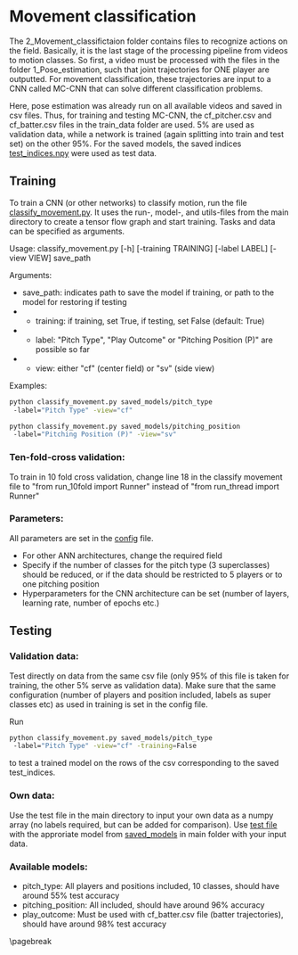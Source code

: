 
# Movement classification

The 2_Movement_classifictaion folder contains files to recognize actions on the field. Basically, it is the last stage of the processing pipeline from videos to motion classes. So first, a video must be processed with the files in the folder 1_Pose_estimation, such that joint trajectories for ONE player are outputted. For movement classification, these trajectories are input to a CNN called MC-CNN that can solve different classification problems.

Here, pose estimation was already run on all available videos and saved in csv files. Thus, for training and testing MC-CNN, the cf_pitcher.csv and cf_batter.csv files in the train_data folder are used. 5% are used as validation data, while a network is trained (again splitting into train and test set) on the other 95%. For the saved models, the saved indices [test_indices.npy](test_indices.npy) were used as test data.

## Training

To train a CNN (or other networks) to classify motion, run the file [classify_movement.py](classify_movement.py). It uses the run-, model-, and utils-files from the main directory to create a tensor flow graph and start training. Tasks and data can be specified as arguments. 

Usage: classify_movement.py [-h] [-training TRAINING] [-label LABEL]
                            [-view VIEW]
                            save_path

Arguments:

*  save_path: indicates path to save the model if training, or path to the model for restoring if testing
* - training: if training, set True, if testing, set False (default: True)
* - label: "Pitch Type", "Play Outcome" or "Pitching Position (P)" are possible so far
* - view: either "cf" (center field) or "sv" (side view)

Examples:

```bash
python classify_movement.py saved_models/pitch_type
 -label="Pitch Type" -view="cf"

python classify_movement.py saved_models/pitching_position
 -label="Pitching Position (P)" -view="sv"
```

### Ten-fold-cross validation:

To train in 10 fold cross validation, change line 18 in the classify movement file to "from run_10fold import Runner" instead of "from run_thread import Runner"

### Parameters:

All parameters are set in the [config](config.py) file.

* For other ANN architectures, change the required field
* Specify if the number of classes for the pitch type (3 superclasses) should be reduced, or if the data should be restricted to 5 players or to one pitching position
* Hyperparameters for the CNN architecture can be set (number of layers, learning rate, number of epochs etc.)

## Testing

### Validation data:

Test directly on data from the same csv file (only 95% of this file is taken for training, the other 5% serve as validation data). Make sure that the same configuration (number of players and position included, labels as super classes etc) as used in training is set in the config file.

Run

```bash
python classify_movement.py saved_models/pitch_type
 -label="Pitch Type" -view="cf" -training=False
```
to test a trained model on the rows of the csv corresponding to the saved test_indices.

### Own data:

Use the test file in the main directory to input your own data as a numpy array (no labels required, but can be added for comparison). Use [test file](../test.py) with the approriate model from [saved_models](saved_models) in main folder with your input data.

### Available models:

* pitch_type: All players and positions included, 10 classes, should have around 55% test accuracy
* pitching_position: All included, should have around 96% accuracy
* play_outcome: Must be used with cf_batter.csv file (batter trajectories), should have around 98% test accuracy

\pagebreak
